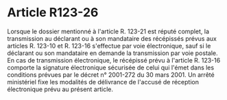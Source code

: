 # Article R123-26

Lorsque le dossier mentionné à l'article R. 123-21 est réputé complet, la transmission au déclarant ou à son mandataire des récépissés prévus aux articles R. 123-10 et R. 123-16 s'effectue par voie électronique, sauf si le déclarant ou son mandataire en demande la transmission par voie postale.   En cas de transmission électronique, le récépissé prévu à l'article R. 123-16 comporte la signature électronique sécurisée de celui qui l'émet dans les conditions prévues par le décret n° 2001-272 du 30 mars 2001.   Un arrêté ministériel fixe les modalités de délivrance de l'accusé de réception électronique prévu au présent article.